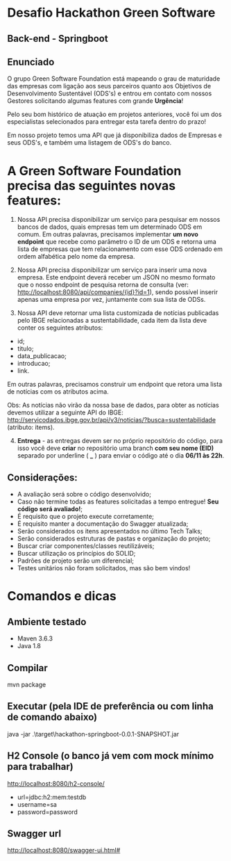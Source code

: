 # Desafio Hackathon Green Software


## Back-end - Springboot

## Enunciado

O grupo Green Software Foundation está mapeando o grau de maturidade das empresas com ligação aos seus parceiros quanto aos Objetivos de Desenvolvimento Sustentável (ODS's) e entrou em contato com nossos Gestores solicitando algumas features com grande **Urgência**!

Pelo seu bom histórico de atuação em projetos anteriores, você foi um dos especialistas selecionados para entregar esta tarefa dentro do prazo!

Em nosso projeto temos uma API que já disponibiliza dados de Empresas e seus ODS's, e também uma listagem de ODS's do banco.

# A Green Software Foundation precisa das seguintes novas features:

1. Nossa API precisa disponibilizar um serviço para pesquisar em nossos bancos de dados, quais empresas tem um determinado ODS em comum.
Em outras palavras, precisamos implementar **um novo endpoint** que recebe como parâmetro o ID de um ODS e retorna uma lista de empresas que tem relacionamento com esse ODS ordenado em ordem alfabética pelo nome da empresa.

2. Nossa API precisa disponibilizar um serviço para inserir uma nova empresa. Este endpoint deverá receber um JSON no mesmo formato que o nosso endpoint de pesquisa retorna de consulta (ver: <http://localhost:8080/api/companies/{id}?id=1>), sendo possível inserir apenas uma empresa por vez, juntamente com sua lista de ODSs.

3. Nossa API deve retornar uma lista customizada de notícias publicadas pelo IBGE relacionadas a sustentabilidade, cada item da lista deve conter os seguintes atributos:
* id;
* titulo;
* data_publicacao;
* introducao;
* link.

Em outras palavras, precisamos construir um endpoint que retora uma lista de notícias com os atributos acima.

Obs: As notícias não virão da nossa base de dados, para obter as notícias devemos utilizar a seguinte API do IBGE: <http://servicodados.ibge.gov.br/api/v3/noticias/?busca=sustentabilidade> (atributo: items).

4. **Entrega** - as entregas devem ser no próprio repositório do código, para isso você deve **criar** no repositório uma branch **com seu nome (EID)** separado por underline ( **_** ) para enviar o código até o dia **06/11 às 22h**.

## Considerações:

* A avaliação será sobre o código desenvolvido;
* Caso não termine todas as features solicitadas a tempo entregue! **Seu código será avaliado!**;
* É requisito que o projeto execute corretamente;
* É requisito manter a documentação do Swagger atualizada;
* Serão considerados os itens apresentados no último Tech Talks;
* Serão considerados estruturas de pastas e organização do projeto;
* Buscar criar componentes/classes reutilizáveis;
* Buscar utilização os princípios do SOLID;
* Padrões de projeto serão um diferencial;
* Testes unitários não foram solicitados, mas são bem vindos!


# Comandos e dicas

## Ambiente testado
* Maven 3.6.3
* Java 1.8

## Compilar
mvn package

## Executar (pela IDE de preferência ou com linha de comando abaixo)
java -jar .\target\hackathon-springboot-0.0.1-SNAPSHOT.jar

## H2 Console (o banco já vem com mock mínimo para trabalhar)
<http://localhost:8080/h2-console/>

* url=jdbc:h2:mem:testdb
* username=sa
* password=password


## Swagger url
<http://localhost:8080/swagger-ui.html#>
